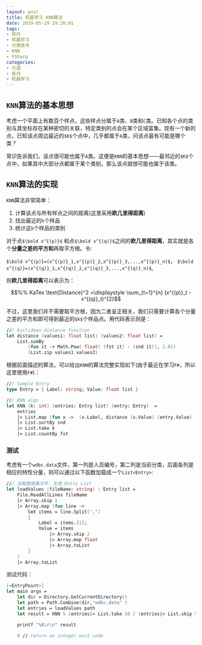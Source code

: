 ```yaml
---
layout: post
title: 机器学习 KNN算法
date: 2019-05-29 19:20:01
tags:
- 炼丹
- 机器学习
- 分类技术
- KNN
- FSharp
categories:
- 大道
- 炼丹
- 机器学习
---
```



## `KNN`算法的基本思想

考虑一个平面上有数百个样点，这些样点分属于`A`类、`B`类和`C`类。已知各个点的类别与其坐标存在某种密切的关联，特定类别的点会在某个区域富集。现有一个新的点，已知该点周边最近的`$K$`个点中，几乎都属于`A`类，问该点最有可能是哪个类？

常识告诉我们，该点很可能也属于`A`类。这便是`KNN`的基本思想——最邻近的`$K$`个点中，如果其中大部分点都属于某个类别，那么该点就很可能也属于该类。


## `KNN`算法的实现

`KNN`算法非常简单：

1. 计算该点与所有样点之间的距离(这里采用**欧几里得距离**)
2. 找出最近的`k`个样品
3. 统计这`k`个样品的类别


对于点`$\bold x^{(p)}$` 和点`$\bold x^{(q)}$`之间的**欧几里得距离**，其实就是各个**分量之差的平方和**再取平方根。令:

`$\bold x^{(p)}=(x^{(p)}_1,x^{(p)}_2,x^{(p)}_3,...,x^{(p)}_n)$`，
`$\bold x^{(q)}=(x^{(q)}_1,x^{(q)}_2,x^{(q)}_3,...,x^{(q)}_n)$`,

则**欧几里得距离**可以表示为：
```math
%% KaTex
\text{Distance}^2 =\displaystyle \sum_{t=1}^{n} (x^{(p)}_t - x^{(q)}_t)^{2}
```

不过，这里我们并不需要取平方根，因为二者呈正相关，我们只需要计算各个分量之差的平方和即可得到最近的`$k$`个样品点。用代码表示则是：
```fsharp
/// Euclidean distance function 
let distance (values1: float list) (values2: float list) = 
    List.sumBy 
        (fun it -> Math.Pow( float( (fst it) - (snd it)), 2.0)) 
        (List.zip values1 values2)
```
根据前面描述的算法，可以给出`KNN`的算法完整实现如下(由于最近在学习`F#`，所以这里使用`F#`)：<!-- more -->
```fsharp
/// Sample Entry
type Entry = { Label: string; Value: float list }

/// KNN algo
let KNN (k: int) (entries: Entry list) (entry: Entry)  = 
    entries 
    |> List.map (fun x ->  (x.Label, distance (x.Value) (entry.Value) ) )
    |> List.sortBy snd
    |> List.take k
    |> List.countBy fst
```

### 测试

考虑有一个`wdbc.data`文件，第一列是人员编号，第二列是当前分类，后面各列是相应的特性分量，则可以通过以下函数加载成一个`List<Entry>`:
```fsharp
/// 加载数据集文件，生成 Entry List
let loadValues (fileName: string) : Entry list =
    File.ReadAllLines fileName
    |> Array.skip 1
    |> Array.map (fun line ->
        let items = line.Split(",")
        {
            Label = items.[1];
            Value = items
                |> Array.skip 2
                |> Array.map float 
                |> Array.toList
        }
    )
    |> Array.toList
```


测试代码：

```fsharp
[<EntryPoint>]
let main argv =
    let dir = Directory.GetCurrentDirectory()
    let path = Path.Combine(dir,"wdbc.data" )
    let entries = loadValues path
    let result = KNN 5 (entries|> List.take 50 ) (entries|> List.skip 50 |> List.head)

    printf "%A\r\n" result

    0 // return an integer exit code
```
